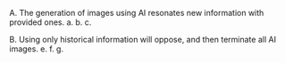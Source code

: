 A. The generation of images using AI resonates new information with provided ones.
a.
b.
c.

B. Using only historical information will oppose, and then terminate all AI images.
e.
f.
g.